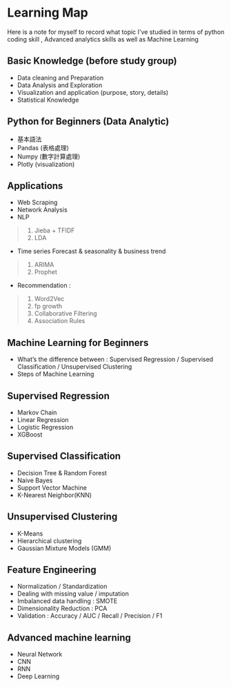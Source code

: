 # Learning Map

Here is a note for myself to record what topic I've studied in terms of python coding skill , Advanced analytics skills as well as Machine Learning


## Basic Knowledge (before study group)
- Data cleaning and Preparation
- Data Analysis and Exploration
- Visualization and application (purpose, story, details)
- Statistical Knowledge

## Python for Beginners (Data Analytic)
- 基本語法
- Pandas (表格處理)
- Numpy (數字計算處理)
- Plotly (visualization)

## Applications
- Web Scraping
- Network Analysis
- NLP
> 1.  Jieba + TFIDF
> 2.  LDA 
-  Time series Forecast & seasonality & business trend 
> 1. ARIMA
> 2. Prophet
- Recommendation :
> 1. Word2Vec
> 2. fp growth
> 3. Collaborative Filtering
> 4. Association Rules	

## Machine Learning for Beginners
- What’s the difference between : Supervised Regression / Supervised Classification / Unsupervised Clustering
- Steps of Machine Learning

## Supervised Regression
- Markov Chain
- Linear Regression 
- Logistic Regression
- XGBoost
## Supervised Classification
- Decision Tree & Random Forest
- Naive Bayes
- Support Vector Machine
- K-Nearest Neighbor(KNN)

## Unsupervised Clustering
- K-Means
- Hierarchical clustering
- Gaussian Mixture Models (GMM)

## Feature Engineering
- Normalization / Standardization
- Dealing with missing value / imputation 
- Imbalanced data handling : SMOTE 
- Dimensionality Reduction :  PCA 
- Validation : Accuracy / AUC / Recall / Precision / F1

## Advanced machine learning
- Neural Network
- CNN
- RNN
- Deep Learning


